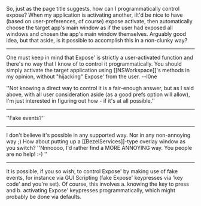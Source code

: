 So, just as the page title suggests, how can I programmatically control expose? When my application is activating another, iIt'd be nice to have (based on user-preferences, of course) expose activate, then automatically choose the target app's main window as if the user had exposed all windows and chosen the app's main window themselves. Arguably good idea, but that aside, is it possible to accomplish this in a non-clunky way?

----

One must keep in mind that Expose' is strictly a user-activated function and there's no way that I know of to control it programmatically. You should simply activate the target application using [[NSWorkspace]]'s methods in my opinion, without "hijacking" Expose' from the user. --l0ne

''Not knowing a direct way to control it is a fair-enough answer, but as I said above, with all user consideration aside (as a good prefs option will allow), I'm just interested in figuring out how - if it's at all possible.''

----

''Fake events?''

----

I don't believe it's possible in any supported way. Nor in any non-annoying way ;) How about putting up a [[BezelServices]]-type overlay window as you switch?  ''Nnnoooo, I'd rather find a MORE ANNOYING way. You people are no help! :-) ''

----

It is possible, if you so wish, to control Expose' by making use of fake events, for instance via GUI Scripting (fake Expose' keypresses via 'key code' and you're set). Of course, this involves a. knowing the key to press and b. activating Expose' keypresses programmatically, which might probably be done via defaults.
